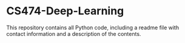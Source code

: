 # CS474-Deep-Learning
This repository contains all Python code, including a readme file with contact information and a description of the contents.
